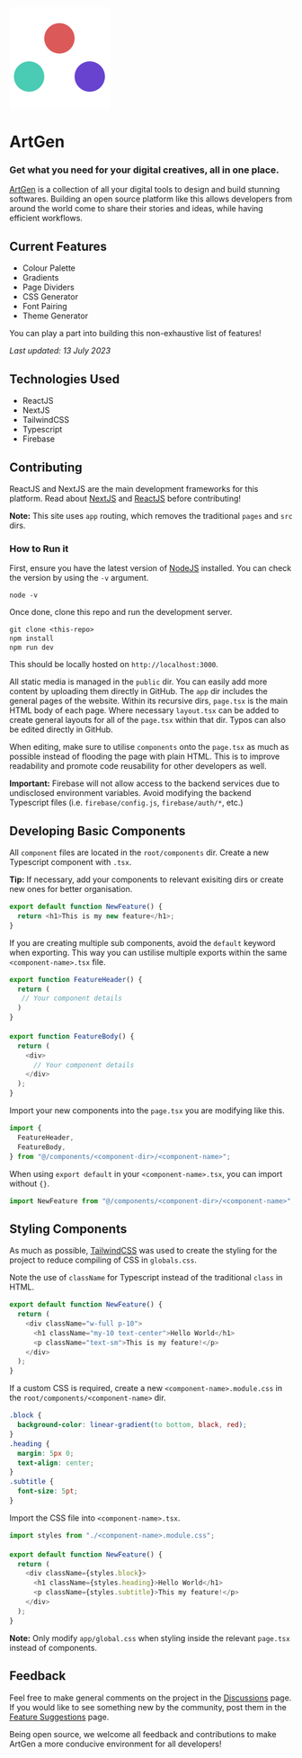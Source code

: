<a href="art-gen.vercel.app" target="_blank">
   <img src="public/favicon.svg" alt="ArtGen"/>
</a>

# ArtGen

### Get what you need for your digital creatives, all in one place.

[ArtGen](https://art-gen.vercel.app) is a collection of all your digital tools to design and build stunning softwares. Building an open source platform like this allows developers from around the world come to share their stories and ideas, while having efficient workflows.

## Current Features

- Colour Palette
- Gradients
- Page Dividers
- CSS Generator
- Font Pairing
- Theme Generator

You can play a part into building this non-exhaustive list of features!

<i>Last updated: 13 July 2023</i>

## Technologies Used

- ReactJS
- NextJS
- TailwindCSS
- Typescript
- Firebase

## Contributing

ReactJS and NextJS are the main development frameworks for this platform. Read about [NextJS](https://nextjs.org/docs) and [ReactJS](https://react.dev/learn) before contributing!

<b>Note:</b> This site uses `app` routing, which removes the traditional `pages` and `src` dirs.

### How to Run it

First, ensure you have the latest version of [NodeJS](https://nodejs.org/en) installed.
You can check the version by using the `-v` argument.

```console
node -v
```

Once done, clone this repo and run the development server.

```console
git clone <this-repo>
npm install
npm run dev
```

This should be locally hosted on `http://localhost:3000`.

All static media is managed in the `public` dir. You can easily add more content by uploading them directly in GitHub. The `app` dir includes the general pages of the website. Within its recursive dirs, `page.tsx` is the main HTML body of each page. Where necessary `layout.tsx` can be added to create general layouts for all of the `page.tsx` within that dir. Typos can also be edited directly in GitHub.

When editing, make sure to utilise `components` onto the `page.tsx` as much as possible instead of flooding the page with plain HTML. This is to improve readability and promote code reusability for other developers as well.

<b>Important:</b> Firebase will not allow access to the backend services due to undisclosed environment variables. Avoid modifying the backend Typescript files (i.e. `firebase/config.js`, `firebase/auth/*`, etc.)

## Developing Basic Components

All `component` files are located in the `root/components` dir. Create a new Typescript component with `.tsx`.

<b>Tip:</b> If necessary, add your components to relevant exisiting dirs or create new ones for better organisation.

```typescript
export default function NewFeature() {
  return <h1>This is my new feature</h1>;
}
```

If you are creating multiple sub components, avoid the `default` keyword when exporting. This way you can ustilise multiple exports within the same `<component-name>.tsx` file.

```typescript
export function FeatureHeader() {
  return (
   // Your component details
  )
}

export function FeatureBody() {
  return (
    <div>
      // Your component details
    </div>
  );
}
```

Import your new components into the `page.tsx` you are modifying like this.

```typescript
import {
  FeatureHeader,
  FeatureBody,
} from "@/components/<component-dir>/<component-name>";
```

When using `export default` in your `<component-name>.tsx`, you can import without `{}`.

```typescript
import NewFeature from "@/components/<component-dir>/<component-name>";
```

<!-- ## Developing Advanced Components -->

## Styling Components

As much as possible, [TailwindCSS](https://tailwindcss.com/docs/configuration) was used to create the styling for the project to reduce compiling of CSS in `globals.css`.

Note the use of `className` for Typescript instead of the traditional `class` in HTML.

```typescript
export default function NewFeature() {
  return (
    <div className="w-full p-10">
      <h1 className="my-10 text-center">Hello World</h1>
      <p className="text-sm">This is my feature!</p>
    </div>
  );
}
```

If a custom CSS is required, create a new `<component-name>.module.css` in the `root/components/<component-name>` dir.

```css
.block {
  background-color: linear-gradient(to bottom, black, red);
}
.heading {
  margin: 5px 0;
  text-align: center;
}
.subtitle {
  font-size: 5pt;
}
```

Import the CSS file into `<component-name>.tsx`.

```typescript
import styles from "./<component-name>.module.css";

export default function NewFeature() {
  return (
    <div className={styles.block}>
      <h1 className={styles.heading}>Hello World</h1>
      <p className={styles.subtitle}>This my feature!</p>
    </div>
  );
}
```

<b>Note:</b> Only modify `app/global.css` when styling inside the relevant `page.tsx` instead of components.

## Feedback

Feel free to make general comments on the project in the [Discussions](https://github.com/ikeawesom/ArtGen/discussions/categories/general) page. If you would like to see something new by the community, post them in the [Feature Suggestions](https://github.com/ikeawesom/ArtGen/discussions/categories/feature-suggestions) page.

Being open source, we welcome all feedback and contributions to make ArtGen a more conducive environment for all developers!
